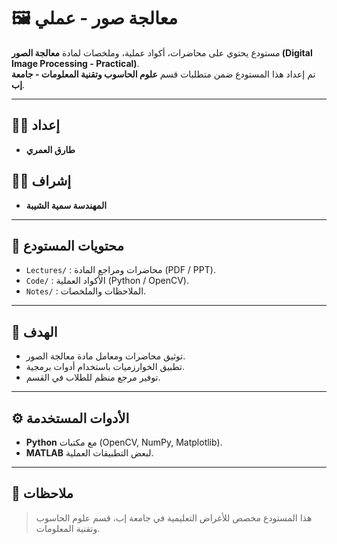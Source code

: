 # 🖼️ معالجة صور - عملي  

مستودع يحتوي على محاضرات، أكواد عملية، وملخصات لمادة **معالجة الصور (Digital Image Processing - Practical)**.  
تم إعداد هذا المستودع ضمن متطلبات قسم **علوم الحاسوب وتقنية المعلومات - جامعة إب**.  

---

## 👨‍🎓 إعداد
- **طارق العمري**  

## 🧑‍🏫 إشراف
- **المهندسة سمية الشيبة**  

---

## 📂 محتويات المستودع
- `Lectures/` : محاضرات ومراجع المادة (PDF / PPT).  
- `Code/` : الأكواد العملية (Python / OpenCV).  
- `Notes/` : الملاحظات والملخصات.  


---

## 🎯 الهدف
- توثيق محاضرات ومعامل مادة معالجة الصور.  
- تطبيق الخوارزميات باستخدام أدوات برمجية.  
- توفير مرجع منظم للطلاب في القسم.  

---

## ⚙️ الأدوات المستخدمة
- **Python** مع مكتبات (OpenCV, NumPy, Matplotlib).  
- **MATLAB** لبعض التطبيقات العملية.  

---

## 📌 ملاحظات
> هذا المستودع مخصص للأغراض التعليمية في جامعة إب، قسم علوم الحاسوب وتقنية المعلومات.
